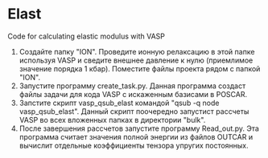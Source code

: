 # Elast
Code for calculating elastic modulus with VASP

1) Создайте папку "ION". Проведите ионную релаксацию в этой папке используя VASP и сведите внешнее давление к нулю (приемлимое значение порядка 1 кбар). Поместите файлы проекта рядом с папкой "ION". 
2) Запустите программу create_task.py. Данная программа создаст файлы задачи для кода VASP с искаженным базисами в POSCAR.
3) Запстите скрипт vasp_qsub_elast командой "qsub -q node vasp_qsub_elast". Данный скрипт поочередно запустист рассчеты VASP во всех вложенных папках в директории "bulk".
4) После завершения рассчетов запустите программу Read_out.py. Эта программа считает значения полной энергии из файлов OUTCAR и вычислит отдельные коэффициенты тензора упругих постоянных.


